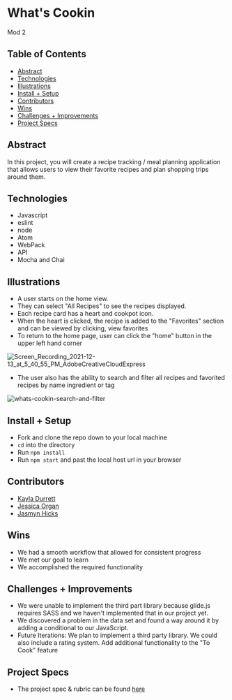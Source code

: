 # What's Cookin
Mod 2

## Table of Contents
  - [Abstract](#abstract)
  - [Technologies](#technologies)
  - [Illustrations](#illustrations)
  - [Install + Setup](#set-up)
  - [Contributors](#contributors)
  - [Wins](#wins)
  - [Challenges + Improvements](#challenges-+-Improvements)
  - [Project Specs](#project-specs)

## Abstract
In this project, you will create a recipe tracking / meal planning application that allows users to view their favorite recipes and plan shopping trips around them.

## Technologies
  - Javascript
  - eslint
  - node
  - Atom
  - WebPack
  - API
  - Mocha and Chai

## Illustrations

 - A user starts on the home view.
 - They can select "All Recipes" to see the recipes displayed.
 - Each recipe card has a heart and cookpot icon.
 - When the heart is clicked, the recipe is added to the "Favorites" section and can be viewed by clicking, view favorites
 - To return to the home page, user can click the "home" button in the upper left hand corner

![Screen_Recording_2021-12-13_at_5_40_55_PM_AdobeCreativeCloudExpress](https://user-images.githubusercontent.com/78129211/145912073-a2f7453c-6c4b-4c17-a42a-0b7a40691571.gif)

 - The user also has the ability to search and filter all recipes and favorited recipes by name ingredient or tag

 ![whats-cookin-search-and-filter](https://user-images.githubusercontent.com/78129211/145909826-064e4061-4a45-4553-808b-5b5da77f997d.gif)

## Install + Setup
  - Fork and clone the repo down to your local machine
  - `cd` into the directory
  - Run `npm install`
  - Run `npm start` and past the local host url in your browser

## Contributors
  - [Kayla Durrett](https://github.com/krdurrett)
  - [Jessica Organ](https://github.com/Jorgan612)
  - [Jasmyn Hicks](https://github.com/jasmyn2244)

## Wins
  - We had a smooth workflow that allowed for consistent progress
  - We met our goal to learn
  - We accomplished the required functionality

## Challenges + Improvements
  - We were unable to implement the third part library because glide.js requires SASS and we haven't implemented that in our project yet.
  - We discovered a problem in the data set and found a way around it by adding a conditional to our JavaScript.
  - Future Iterations: We plan to implement a third party library. We could also include a rating system. Add additional functionality to the "To Cook" feature

## Project Specs
  - The project spec & rubric can be found [here](https://frontend.turing.edu/projects/whats-cookin-part-one.html)

